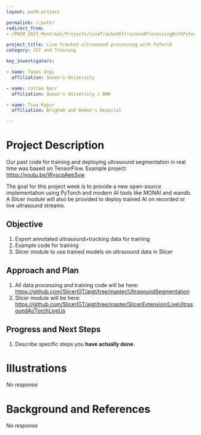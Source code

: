 ```yaml
---
layout: pw39-project

permalink: /:path/
redirect_from:
- /PW39_2023_Montreal/Projects/LiveTrackedUltrasoundProcessingWithPytorch/README.html

project_title: Live tracked ultrasound processing with PyTorch
category: IGT and Training

key_investigators:

- name: Tamas Ungi
  affiliation: Queen's University

- name: Colton Barr
  affiliation: Queen's University / BWH

- name: Tina Kapur
  affiliation: Brigham and Women's Hospital

---
```


# Project Description

<!-- Add a short paragraph describing the project. -->

Our past code for training and deploying ultrasound segmentation in real time was based on TensorFlow. Example project:
<https://youtu.be/WyscpAee3vw>

The goal for this project week is to provide a new open-source implementation using PyTorch and modern AI tools like MONAI and wandb. A Slicer module will also be provided to deploy trained AI on recorded or live ultrasound streams.

## Objective

<!-- Describe here WHAT you would like to achieve (what you will have as end result). -->

1.  Export annotated ultrasound+tracking data for training
2.  Example code for training
3.  Slicer module to use trained models on ultrasound data in Slicer

## Approach and Plan

<!-- Describe here HOW you would like to achieve the objectives stated above. -->

1.  All data processing and training code will be here: <https://github.com/SlicerIGT/aigt/tree/master/UltrasoundSegmentation>
2.  Slicer module will be here: <https://github.com/SlicerIGT/aigt/tree/master/SlicerExtension/LiveUltrasoundAi/TorchLiveUs>

## Progress and Next Steps

<!-- Update this section as you make progress, describing of what you have ACTUALLY DONE.
     If there are specific steps that you could not complete then you can describe them here, too. -->

1.  Describe specific steps you **have actually done**.

# Illustrations

<!-- Add pictures and links to videos that demonstrate what has been accomplished. -->

*No response*

# Background and References

<!-- If you developed any software, include link to the source code repository.
     If possible, also add links to sample data, and to any relevant publications. -->

*No response*
